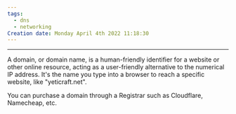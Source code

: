 ```yaml
---
tags:
  - dns
  - networking
Creation date: Monday April 4th 2022 11:18:30
---
```

---

A domain, or domain name, is a human-friendly identifier for a website or other online resource, acting as a user-friendly alternative to the numerical IP address. It's the name you type into a browser to reach a specific website, like "yeticraft.net".

You can purchase a domain through a Registrar such as Cloudflare, Namecheap, etc.